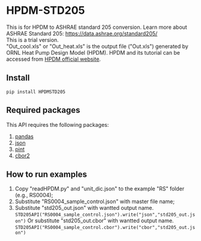 # HPDM-STD205

This is for HPDM to ASHRAE standard 205 conversion. Learn more about ASHRAE Standard 205: https://data.ashrae.org/standard205/<br />
This is a trial version.<br />
"Out_cool.xls" or "Out_heat.xls" is the output file ("Out.xls") generated by ORNL Heat Pump Design Model (HPDM). HPDM and its tutorial can be accessed from [HPDM official website](https://hpdmflex.ornl.gov/hpdm/wizard/welcome.php/).<br />
## Install
`pip install HPDMSTD205`
## Required packages
This API requires the following packages:<br />
1. [pandas](https://github.com/pandas-dev/pandas/)<br />
2. [json](https://github.com/nlohmann/json/)<br />
3. [pint](https://github.com/hgrecco/pint/)<br />
4. [cbor2](https://github.com/agronholm/cbor2/)<br />
## How to run examples
1. Copy "readHPDM.py" and "unit_dic.json" to the example "RS" folder (e.g., RS0004);
2. Substitute "RS0004_sample_control.json" with master file name;
3. Substitute "std205_out.json" with wantted output name.<br />
`STD205API("RS0004_sample_control.json").write("json","std205_out.json")`
 Or substitute "std205_out.cbor" with wantted output name.<br />
`STD205API("RS0004_sample_control.cbor").write("cbor","std205_out.json")`
